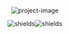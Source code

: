 <p align="center"><img src="https://socialify.git.ci/E5AT/DZI/image?description=1&font=Source%20Code%20Pro&language=1&name=1&owner=1&pattern=Formal%20Invitation&theme=Dark" alt="project-image"></p>

<p align="center"><img src="https://img.shields.io/github/last-commit/E5AT/DZI" alt="shields"><img src="https://img.shields.io/github/repo-size/E5AT/DZI" alt="shields"></p>
